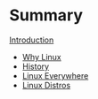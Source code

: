 # Summary

[Introduction](README.md)

- [Why Linux](whylinux.md)
- [History](./History/history.md)
- [Linux Everywhere](./LinuxEverywhere/linuxeverywhere.md)
- [Linux Distros](./Distros/distributions.md)
<!-- - [Nested example](nested/README.md)
    - [Sub-chapter](nested/sub-chapter.md) -->